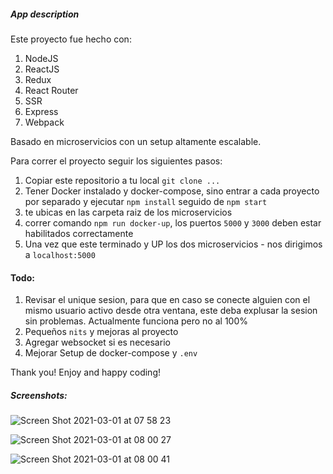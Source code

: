 ##### App description

Este proyecto fue hecho con:
1. NodeJS
2. ReactJS
3. Redux
4. React Router
5. SSR
6. Express
7. Webpack

Basado en microservicios con un setup altamente escalable.

Para correr el proyecto seguir los siguientes pasos:

1. Copiar este repositorio a tu local `git clone ...`
2. Tener Docker instalado y docker-compose, sino entrar a cada proyecto por separado y ejecutar `npm install` seguido de `npm start`
3. te ubicas en las carpeta raiz de los microservicios
4. correr comando `npm run docker-up`, los puertos `5000` y `3000` deben estar habilitados correctamente
5. Una vez que este terminado y UP los dos microservicios - nos dirigimos a `localhost:5000`


#### Todo:
1. Revisar el unique sesion, para que en caso se conecte alguien con el mismo usuario activo desde otra ventana, este deba explusar la sesion sin problemas. Actualmente funciona pero no al 100%
2. Pequeños `nits` y mejoras al proyecto
3. Agregar websocket si es necesario
4. Mejorar Setup de docker-compose y `.env`


Thank you! Enjoy and happy coding!

##### Screenshots:
![Screen Shot 2021-03-01 at 07 58 23](https://user-images.githubusercontent.com/19379373/109500189-e6f37d00-7a63-11eb-9b81-92161eeb6290.png)

![Screen Shot 2021-03-01 at 08 00 27](https://user-images.githubusercontent.com/19379373/109500374-3174f980-7a64-11eb-9576-03aef601a2e0.png)

![Screen Shot 2021-03-01 at 08 00 41](https://user-images.githubusercontent.com/19379373/109500403-39cd3480-7a64-11eb-9329-006c7e481e55.png)

